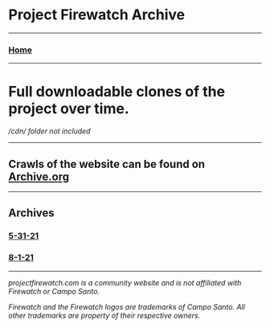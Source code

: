 # Project Firewatch Archive

---

### [Home](/)  

---

# Full downloadable clones of the project over time.

*/cdn/ folder not included*

---

## Crawls of the website can be found on [Archive.org](https://web.archive.org/web/*/https://projectfirewatch.com)

---

## Archives

### [5-31-21](/cdn/rar/Firewatch-Guide-5-31-21.rar)


### [8-1-21](/cdn/rar/ProjectFirewatch-8-1-21.rar)

---

*projectfirewatch.com is a community website and is not affiliated with Firewatch or Campo Santo.*

*Firewatch and the Firewatch logos are trademarks of Campo Santo. All other trademarks are property of their respective owners.*
